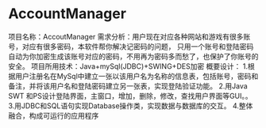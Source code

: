 AccountManager
==============

项目名称：AccoutManager
需求分析：用户现在对应各种网站和游戏有很多账号，对应有很多密码，本软件帮你解决记密码的问题，
只用一个账号和登陆密码自动为你加密生成该账号对应的密码，不用再为密码多而愁了，也保护了你账号的安全。
项目所用技术：Java+mySql(JDBC)+SWING+DES加密
概要设计：
1.根据用户注册名在MySql中建立一张以该用户名为名称的信息表，包括账号，密码和备注，并将该用户名和登陆密码建立另一张表，实现登陆验证功能。
2.用Java SWT 和PS设计登陆界面，主窗口，增加，删除，修改，查找用户界面等GUI。。
3.用JDBC和SQL语句实现Database操作类，实现数据与数据库的交互。
4.整体融合，构成可运行的应用程序
